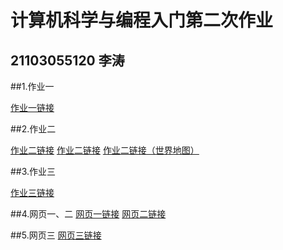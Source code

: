 # 计算机科学与编程入门第二次作业
## 21103055120 李涛
   ##1.作业一
   
   [作业一链接](wordfreq_rd_file.html)
   
   ##2.作业二
   
   [作业二链接](geo_json.html)
   [作业二链接](geo_line_x.html)
   [作业二链接（世界地图）](geo_world.html)

   ##3.作业三
   
   [作业三链接](az_bar_line.html)

   ##4.网页一、二
   [网页一链接](bing1.html)
   [网页二链接](网页二.html)
   
   ##5.网页三
   [网页三链接](网页三.html)
